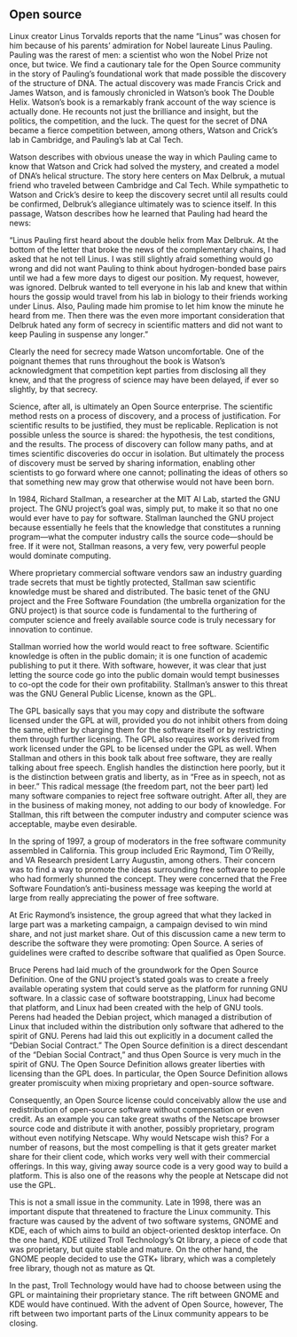 ## Open source

Linux creator Linus Torvalds reports that the name “Linus” was chosen for him because of his parents’ admiration for Nobel laureate Linus Pauling.  Pauling was the rarest of men: a scientist who won the Nobel Prize not once, but twice. We find a cautionary tale for the Open Source community in the story of Pauling’s foundational work that made possible the discovery of the structure of DNA. The actual discovery was made Francis Crick and James Watson, and is famously chronicled in Watson’s book The Double Helix. Watson’s book is a remarkably frank account of the way science is actually done. He recounts not just the brilliance and insight, but the politics, the competition, and the luck. The quest for the secret of DNA became a fierce competition between, among others, Watson and Crick’s lab in Cambridge, and Pauling’s lab at Cal Tech. 
 
Watson describes with obvious unease the way in which Pauling came to know that Watson and Crick had solved the mystery, and created a model of DNA’s helical structure. The story here centers on Max Delbruk, a mutual friend who traveled between Cambridge and Cal Tech. While sympathetic to Watson and Crick’s desire to keep the discovery secret until all results could be confirmed, Delbruk’s allegiance ultimately was to science itself. In this passage, Watson describes how he learned that Pauling had heard the news: 
 
“Linus Pauling first heard about the double helix from Max Delbruk. At the bottom of the letter that broke the news of the complementary chains, I had asked that he not tell Linus. I was still slightly afraid something would go wrong and did not want Pauling to think about hydrogen-bonded base pairs until we had a few more days to digest our position. My request, however, was ignored. Delbruk wanted to tell everyone in his lab and knew that within hours the gossip would travel from his lab in biology to their friends working under Linus. Also, Pauling made him promise to let him know the minute he heard from me. Then there was the even more important consideration that Delbruk hated any form of secrecy in scientific matters and did not want to keep Pauling in suspense any longer.” 
 
Clearly the need for secrecy made Watson uncomfortable. One of the poignant themes that runs throughout the book is Watson’s acknowledgment that competition kept parties from disclosing all they knew, and that the progress of science may have been delayed, if ever so slightly, by that secrecy. 
 
Science, after all, is ultimately an Open Source enterprise. The scientific method rests on a process of discovery, and a process of justification. For scientific results to be justified, they must be replicable. Replication is not possible unless the source is shared: the hypothesis, the test conditions, and the results. The process of discovery can follow many paths, and at times scientific discoveries do occur in isolation. But ultimately the process of discovery must be served by sharing information, enabling other scientists to go forward where one cannot; pollinating the ideas of others so that something new may grow that otherwise would not have been born. 
 
In 1984, Richard Stallman, a researcher at the MIT AI Lab, started the GNU project. The GNU project’s goal was, simply put, to make it so that no one would ever have to pay for software. Stallman launched the GNU project because essentially he feels that the knowledge that constitutes a running program—what the computer industry calls the source code—should be free. If it were not, Stallman reasons, a very few, very powerful people would dominate computing. 
 
Where proprietary commercial software vendors saw an industry guarding trade secrets that must be tightly protected, Stallman saw scientific knowledge must be shared and distributed. The basic tenet of the GNU project and the Free Software Foundation (the umbrella organization for the GNU project) is that source code is fundamental to the furthering of computer science and freely available source code is truly necessary for innovation to continue. 
 
Stallman worried how the world would react to free software. Scientific knowledge is often in the public domain; it is one function of academic publishing to put it there. With software, however, it was clear that just letting the source code go into the public domain would tempt businesses to co-opt the code for their own profitability. Stallman’s answer to this threat was the GNU General Public License, known as the GPL. 
 
The GPL basically says that you may copy and distribute the software licensed under the GPL at will, provided you do not inhibit others from doing the same, either by charging them for the software itself or by restricting them through further licensing. The GPL also requires works derived from work licensed under the GPL to be licensed under the GPL as well. 
When Stallman and others in this book talk about free software, they are really talking about free speech. English handles the distinction here poorly, but it is the distinction between gratis and liberty, as in “Free as in speech, not as in beer.” This radical message (the freedom part, not the beer part) led many software companies to reject free software outright. After all, they are in the business of making money, not adding to our body of knowledge. For Stallman, this rift between the computer industry and computer science was acceptable, maybe even desirable. 
 
In the spring of 1997, a group of moderators in the free software community assembled in California. This group included Eric Raymond, Tim O’Reilly, and VA Research president Larry Augustin, among others. Their concern was to find a way to promote the ideas surrounding free software to people who had formerly shunned the concept. They were concerned that the Free Software Foundation’s anti-business message was keeping the world at large from really appreciating the power of free software. 
 
At Eric Raymond’s insistence, the group agreed that what they lacked in large part was a marketing campaign, a campaign devised to win mind share, and not just market share. Out of this discussion came a new term to describe the software they were promoting: Open Source. A series of guidelines were crafted to describe software that qualified as Open Source. 
 
Bruce Perens had laid much of the groundwork for the Open Source Definition. One of the GNU project’s stated goals was to create a freely available operating system that could serve as the platform for running GNU software. In a classic case of software bootstrapping, Linux had become that platform, and Linux had been created with the help of GNU tools. Perens had headed the Debian project, which managed a distribution of Linux that included within the distribution only software that adhered to the spirit of GNU. Perens had laid this out explicitly in a document called the “Debian Social Contract.” The Open Source definition is a direct descendant of the “Debian Social Contract,” and thus Open Source is very much in the spirit of GNU. The Open Source Definition allows greater liberties with licensing than the GPL does. In particular, the Open Source Definition allows greater promiscuity when mixing proprietary and open-source software. 
 
Consequently, an Open Source license could conceivably allow the use and redistribution of open-source software without compensation or even credit. As an example you can take great swaths of the Netscape browser source code and distribute it with another, possibly proprietary, program without even notifying Netscape. Why would Netscape wish this? For a number of reasons, but the most compelling is that it gets greater market share for their client code, which works very well with their commercial offerings. In this way, giving away source code is a very good way to build a platform. This is also one of the reasons why the people at Netscape did not use the GPL. 
 
This is not a small issue in the community. Late in 1998, there was an important dispute that threatened to fracture the Linux community. This fracture was caused by the advent of two software systems, GNOME and KDE, each of which aims to build an object-oriented desktop interface. On the one hand, KDE utilized Troll Technology’s Qt library, a piece of code that was proprietary, but quite stable and mature. On the other hand, the GNOME people decided to use the GTK+ library, which was a completely free library, though not as mature as Qt. 
 
In the past, Troll Technology would have had to choose between using the GPL or maintaining their proprietary stance. The rift between GNOME and KDE would have continued. With the advent of Open Source, however, 	 The rift between two important parts of the Linux community appears to be closing. 
 
